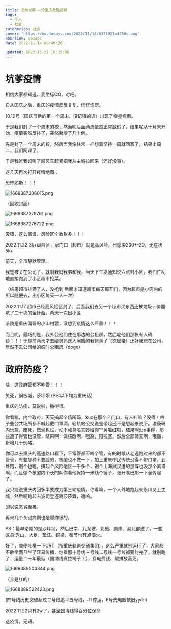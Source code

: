 ```yaml
---
title: 恐怖如斯——论重庆此轮疫情
tags:
  - 个人
  - 社会
categories: 社会
cover: 'https://bu.dusays.com/2022/11/14/6371921a4450c.png'
abbrlink: a61abc
date: 2022-11-14 08:46:26

updated: 2022-11-22 16:15:06
---
```

# 坑爹疫情

相信大家都知道，我坐标CQ，对吧。

自从国庆之后，重庆的疫情反反复复，恍恍惚惚。

10.16号（国庆节后的第一个周末，没记错的话）出现了零星病例。

于是我们封了一个周末的校，然而呢后面两周依然正常放假了，结果呢从十月末开始，疫情突然反扑了，突然新增了几十例。

先是封了一个周末的校，然后当我像往常一样想着坚持一周就回家了，结果上周二，我们网课了。

于是我爸我妈叫了顺风车赶紧把我从主城拉回来（还好没事）。

这几天再次打开疫情地图：

恐怖如斯！！！

![1668387306015.png](https://bu.dusays.com/2022/11/14/6371921a4450c.png)

（回收封面）

![1668387279761.png](https://bu.dusays.com/2022/11/14/637191d0d635f.png)

![1668387276722.png](https://bu.dusays.com/2022/11/14/637191cddeb95.png)

没错，这么离谱，风险区个数1k多！！！

2022.11.22 3k+风险区，家门口（超市）就是高风险，日感染200+-20，无症状5k+

前天，全市静默管理。

我爸被关在公司了，就剩我妈我弟和我，当天下午发通知说六点封小区，我们忙乱地直接跑到了小区超市抢菜。

（结果超市排满了人，没抢到,后面才知道超市每天都开门，因为超市是小区内的所以随便去，出小区每天一人一次）

2022.11.17 超市已经高风险区封了，后面我们去另一个超市买东西还被垃圾计价器坑了二十块的金针菇，两天一次出小区

涪陵是重庆偏僻的小山村罢，没想到疫情这么严重！！！

而且呢，最巧的是，我外公他们住在那边的公租房，然后呢他们那栋有人确诊！！！于是前两天才去给舅妈送大闸蟹的我爸黄了（次密接）还好我爸在公司，居然不去公司给的临时公租房（doge）

# 政府防疫？

啥，这政府管都不咋管！！！


笑死，钢板城，莎坪坝
(PS:以下均为重庆话)

重庆的防疫，莫说啦，撇得很。

你看嘛，内个政府，天天搞起个场所码，kuo在那个店门口，有人扫嘛？没得！啥子些公共场所都不喊起戴口罩滴，轻轨站公交说是带起还不是想起来说下。渝康码内玩意，废死，做滴也烂，动不动莫名其妙给你**黄啦红啦，结果啊没p事得，那些遭了得管也没管，结果啊一做核酸啊，哦豁，阳啦塞，然后全部筛查啊，哦豁，新增几十例咯。

你可以去重庆的高速路口看下，平常管都不啷个管，有的时候从老远跑过来的都不管管，有些那种不要脸的，核酸也不做一下，加上重庆市民传统没得不带口罩，到处跑，别个也跑，搞起个风险地区一千多个，别个上海武汉遭的那阵也没那个离谱啊，而且做个核酸内个长的队你看他保持一米线个锤子，张开嘴巴那一下全传起了。

我只能说重庆内回多半要成为第三轮疫情。你看嘛，一个人外地跑起来永川又上主城，然后啊跑起去波司登还跳莎莎舞，遭咯。

阔以说恶劣至极。

再来几个关键病例也是爆炸级的。

PS：最早沦陷的是沙坪坝，然后巴南、九龙坡、北碚、南岸、渝北都遭了，一些区县:秀山、大足、垫江、铜梁、奉节也有点恼火。

好了，顺便吐槽一下CRT（指重庆轨道交通集团），这么严重就别运行了，大家都不敢坐而且坐了容易传播，你看那十号线三号线二号线一号线都要封完了，就别跑了，运量二十年最低（国博线真拉椅子？），费电费钱、碳排放高死。

![1668389504344.png](https://bu.dusays.com/2022/11/14/63719a81f3250.png)

（全是红的）

![1668389522423.png](https://bu.dusays.com/2022/11/14/63719a93b6c9f.png)

(四号线历史突破超过二号线追平五号线，JT停运，6号光电园依旧yyds)

2022.11.22只有2w了，甚至国博线得百分位保命

这疫情，无语。